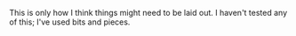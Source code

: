 This is only how I think things might need to be laid out.
I haven't tested any of this; I've used bits and pieces.

